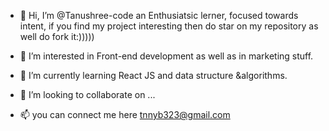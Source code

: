 - 👋 Hi, I’m @Tanushree-code
 an Enthusiatsic lerner, focused towards intent, if you find my project interesting then do star on my repository as well do fork it:)))))
- 👀 I’m interested in Front-end development as well as in marketing stuff.
- 🌱 I’m currently learning React JS and data structure &algorithms.

- 💞️ I’m looking to collaborate on ...
- 📫 you can connect me here tnnyb323@gmail.com

<!---
Tanushree-code/Tanushree-code is a ✨ special ✨ repository because its `README.md` (this file) appears on your GitHub profile.
You can click the Preview link to take a look at your changes.
--->
